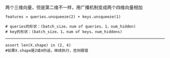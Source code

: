 两个三维向量，但是第二维不一样，用广播机制变成两个四维向量相加
    
    features = queries.unsqueeze(2) + keys.unsqueeze(1)
    
    # queries的形状：(batch_size，num of queries，1，num_hidden)
    # key的形状：(batch_size，1，num of keys，num_hiddens)
---
    assert len(X.shape) in (2, 4)
    #如果X.shape是2或4的话，继续执行，否则报错